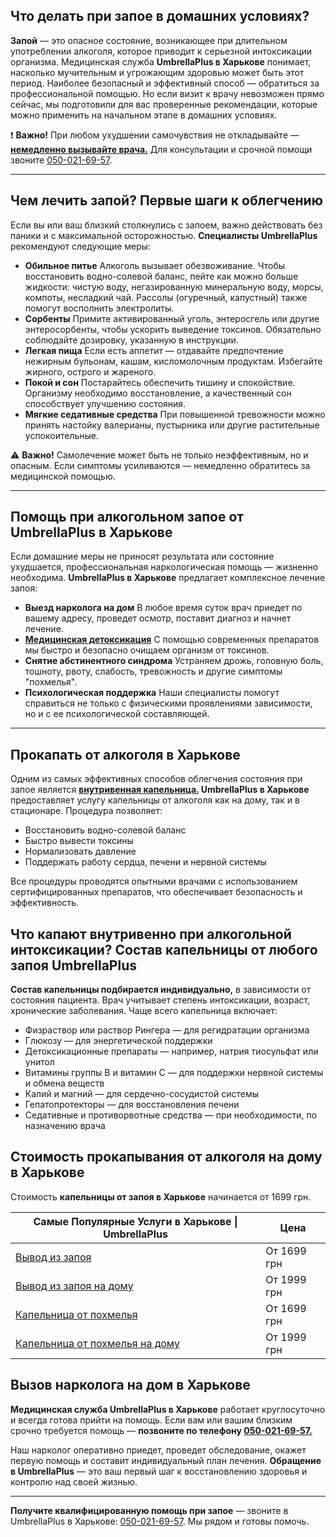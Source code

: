 
## Что делать при запое в домашних условиях?

**Запой** — это опасное состояние, возникающее при длительном употреблении алкоголя, которое приводит к серьезной интоксикации организма. Медицинская служба **UmbrellaPlus в Харькове** понимает, насколько мучительным и угрожающим здоровью может быть этот период.
Наиболее безопасный и эффективный способ — обратиться за профессиональной помощью. Но если визит к врачу невозможен прямо сейчас, мы подготовили для вас проверенные рекомендации, которые можно применить на начальном этапе в домашних условиях.

❗ **Важно!** При любом ухудшении самочувствия не откладывайте — **[немедленно вызывайте врача.](https://umbrella-plus.com.ua/kharkiv/vivod-iz-zapoia-kharkiv/)** Для консультации и срочной помощи звоните [050-021-69-57](tel:0500216957).

***

## Чем лечить запой? Первые шаги к облегчению

Если вы или ваш близкий столкнулись с запоем, важно действовать без паники и с максимальной осторожностью. **Специалисты UmbrellaPlus** рекомендуют следующие меры:

* **Обильное питье**
  Алкоголь вызывает обезвоживание. Чтобы восстановить водно-солевой баланс, пейте как можно больше жидкости: чистую воду, негазированную минеральную воду, морсы, компоты, несладкий чай. Рассолы (огуречный, капустный) также помогут восполнить электролиты.
* **Сорбенты**
  Примите активированный уголь, энтеросгель или другие энтеросорбенты, чтобы ускорить выведение токсинов. Обязательно соблюдайте дозировку, указанную в инструкции.
* **Легкая пища**
  Если есть аппетит — отдавайте предпочтение нежирным бульонам, кашам, кисломолочным продуктам. Избегайте жирного, острого и жареного.
* **Покой и сон**
  Постарайтесь обеспечить тишину и спокойствие. Организму необходимо восстановление, а качественный сон способствует улучшению состояния.
* **Мягкие седативные средства**
  При повышенной тревожности можно принять настойку валерианы, пустырника или другие растительные успокоительные.

⚠️ **Важно!** Самолечение может быть не только неэффективным, но и опасным. Если симптомы усиливаются — немедленно обратитесь за медицинской помощью.

***

## Помощь при алкогольном запое от UmbrellaPlus в Харькове

Если домашние меры не приносят результата или состояние ухудшается, профессиональная наркологическая помощь — жизненно необходима.
**UmbrellaPlus в Харькове** предлагает комплексное лечение запоя:

* **Выезд нарколога на дом**
  В любое время суток врач приедет по вашему адресу, проведет осмотр, поставит диагноз и начнет лечение.
* **[Медицинская детоксикация](https://umbrella-plus.com.ua/kharkiv/kapelnica_ot_alkogola_kharkiv/)**
  С помощью современных препаратов мы быстро и безопасно очищаем организм от токсинов.
* **Снятие абстинентного синдрома**
  Устраняем дрожь, головную боль, тошноту, рвоту, слабость, тревожность и другие симптомы "похмелья".
* **Психологическая поддержка**
  Наши специалисты помогут справиться не только с физическими проявлениями зависимости, но и с ее психологической составляющей.

***

## Прокапать от алкоголя в Харькове

Одним из самых эффективных способов облегчения состояния при запое является **[внутривенная капельница.](https://umbrella-plus.com.ua/kharkiv/kapelnica_ot_alkogola_kharkiv/)
UmbrellaPlus в Харькове** предоставляет услугу капельницы от алкоголя как на дому, так и в стационаре. Процедура позволяет:

* Восстановить водно-солевой баланс
* Быстро вывести токсины
* Нормализовать давление
* Поддержать работу сердца, печени и нервной системы

Все процедуры проводятся опытными врачами с использованием сертифицированных препаратов, что обеспечивает безопасность и эффективность.

## Что капают внутривенно при алкогольной интоксикации? Состав капельницы от любого запоя UmbrellaPlus

**Состав капельницы подбирается индивидуально,** в зависимости от состояния пациента. Врач учитывает степень интоксикации, возраст, хронические заболевания. Чаще всего капельница включает:

* Физраствор или раствор Рингера — для регидратации организма
* Глюкозу — для энергетической поддержки
* Детоксикационные препараты — например, натрия тиосульфат или унитол
* Витамины группы B и витамин C — для поддержки нервной системы и обмена веществ
* Калий и магний — для сердечно-сосудистой системы
* Гепатопротекторы — для восстановления печени
* Седативные и противорвотные средства — при необходимости, по назначению врача

## Стоимость прокапывания от алкоголя на дому в Харькове

Стоимость **капельницы от запоя в Харькове** начинается от 1699 грн.

| Самые Популярные Услуги в Харькове \| UmbrellaPlus                                                            | Цена        |
| ------------------------------------------------------------------------------------------------------------- | ----------- |
| [Вывод из запоя](https://umbrella-plus.com.ua/kharkiv/vivod-iz-zapoia-kharkiv/)                               | От 1699 грн |
| [Вывод из запоя на дому](https://umbrella-plus.com.ua/kharkiv/vivod-iz-zapoia-na-domy-kharkiv/)               | От 1999 грн |
| [Капельница от похмелья](https://umbrella-plus.com.ua/kharkiv/kapelnica_ot_alkogola_kharkiv/)                 | От 1699 грн |
| [Капельница от похмелья на дому](https://umbrella-plus.com.ua/kharkiv/kapelnica_ot_alkogola_na_domy_kharkiv/) | От 1999 грн |

## Вызов нарколога на дом в Харькове

**Медицинская служба UmbrellaPlus в Харькове** работает круглосуточно и всегда готова прийти на помощь. Если вам или вашим близким срочно требуется помощь — **позвоните по телефону [050-021-69-57.](tel:0500216957)**

Наш нарколог оперативно приедет, проведет обследование, окажет первую помощь и составит индивидуальный план лечения.
**Обращение в UmbrellaPlus** — это ваш первый шаг к восстановлению здоровья и контролю над своей жизнью.

***

**Получите квалифицированную помощь при запое** — звоните в UmbrellaPlus в Харькове: [050-021-69-57](tel:0500216957).
Мы рядом и готовы помочь.
